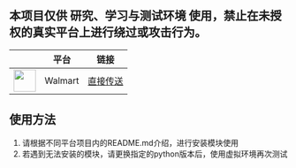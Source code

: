 ## 本项目仅供 研究、学习与测试环境 使用，禁止在未授权的真实平台上进行绕过或攻击行为。

|                                                                                                            | 平台 | 链接              |
|------------------------------------------------------------------------------------------------------------|----------------|-----------------|
| <img height="40" src="https://i5.walmartimages.com/dfw/63fd9f59-14e2/9d304ce6-96de-4331-b8ec-c5191226d378/v1/spark-icon.svg" width="40"/> | Walmart        | [直接传送](walmart) |


## 使用方法
1. 请根据不同平台项目内的README.md介绍，进行安装模块使用
2. 若遇到无法安装的模块，请更换指定的python版本后，使用虚拟环境再次测试

